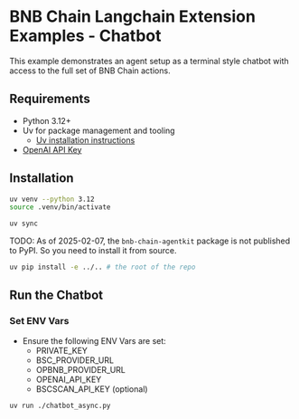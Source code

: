 # BNB Chain Langchain Extension Examples - Chatbot

This example demonstrates an agent setup as a terminal style chatbot with access to the full set of BNB Chain actions.

## Requirements
- Python 3.12+
- Uv for package management and tooling
  - [Uv installation instructions](https://docs.astral.sh/uv/getting-started/installation/)
- [OpenAI API Key](https://platform.openai.com/docs/quickstart#create-and-export-an-api-key)

## Installation
```bash
uv venv --python 3.12
source .venv/bin/activate

uv sync
```

TODO: As of 2025-02-07, the `bnb-chain-agentkit` package is not published to PyPI. So you need to install it from source.

```bash
uv pip install -e ../.. # the root of the repo
```

## Run the Chatbot

### Set ENV Vars
- Ensure the following ENV Vars are set:
  - PRIVATE_KEY
  - BSC_PROVIDER_URL
  - OPBNB_PROVIDER_URL
  - OPENAI_API_KEY
  - BSCSCAN_API_KEY (optional)

```bash
uv run ./chatbot_async.py
```
